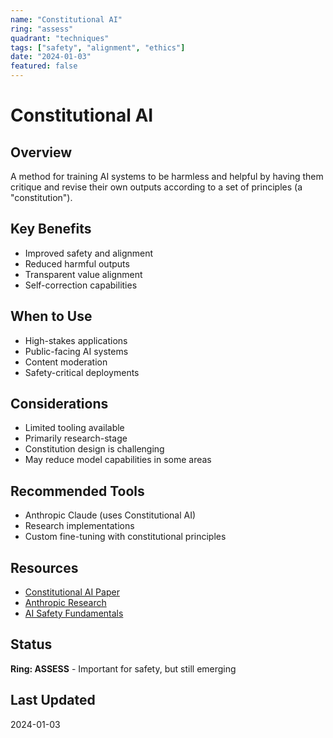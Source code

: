 ```yaml
---
name: "Constitutional AI"
ring: "assess"
quadrant: "techniques"
tags: ["safety", "alignment", "ethics"]
date: "2024-01-03"
featured: false
---
```


# Constitutional AI

## Overview
A method for training AI systems to be harmless and helpful by having them critique and revise their own outputs according to a set of principles (a "constitution").

## Key Benefits
- Improved safety and alignment
- Reduced harmful outputs
- Transparent value alignment
- Self-correction capabilities

## When to Use
- High-stakes applications
- Public-facing AI systems
- Content moderation
- Safety-critical deployments

## Considerations
- Limited tooling available
- Primarily research-stage
- Constitution design is challenging
- May reduce model capabilities in some areas

## Recommended Tools
- Anthropic Claude (uses Constitutional AI)
- Research implementations
- Custom fine-tuning with constitutional principles

## Resources
- [Constitutional AI Paper](https://arxiv.org/abs/2212.08073)
- [Anthropic Research](https://www.anthropic.com/index/constitutional-ai-harmlessness-from-ai-feedback)
- [AI Safety Fundamentals](https://aisafetyfundamentals.com/)

## Status
**Ring: ASSESS** - Important for safety, but still emerging

## Last Updated
2024-01-03
